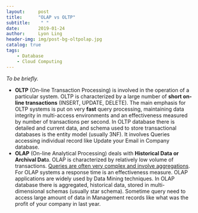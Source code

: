 ```yaml
---
layout:     post
title:      "OLAP vs OLTP"
subtitle:    " "
date:       2019-01-24
author:     Lyon Ling
header-img: img/post-bg-oltpolap.jpg
catalog: true
tags:
    - Database
    - Cloud Computing 
---
```


*To be briefly.*

- **OLTP** (On-line Transaction Processing) is involved in the operation of a particular system. OLTP is characterized by a large number of **short on-line transactions** (INSERT, UPDATE, DELETE). The main emphasis for OLTP systems is put on very **fast** query processing, maintaining data integrity in multi-access environments and an effectiveness measured by number of transactions per second. In OLTP database there is detailed and current data, and schema used to store transactional databases is the entity model (usually 3NF). It involves Queries accessing individual record like Update your Email in Company database.
- **OLAP** (On-line Analytical Processing) deals with **Historical Data or Archival Dat**a. OLAP is characterized by relatively low volume of transactions. <u>Queries are often very complex and involve aggregations</u>. For OLAP systems a response time is an effectiveness measure. OLAP applications are widely used by Data Mining techniques. In OLAP database there is aggregated, historical data, stored in multi-dimensional schemas (usually star schema). Sometime query need to access large amount of data in Management records like what was the profit of your company in last year.